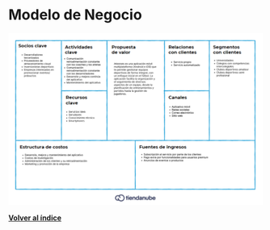 # Modelo de Negocio

![Modelo de negocio](/proyecto/images/businessImages/Modelo%20de%20negocio.png)

[**Volver al índice**](/README.md)